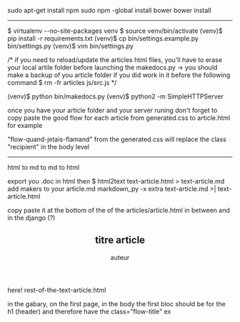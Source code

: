 sudo apt-get install npm
sudo npm -global install bower
bower install

- - -

$ virtualenv --no-site-packages venv
$ source venv/bin/activate
(venv)$ pip install -r requirements.txt
(venv)$ cp bin/settings.example.py bin/settings.py
(venv)$ vim bin/settings.py

/* if you need to reload/update the articles html files, you'll have to erase your local artile folder before launching the makedocs.py → you should make a backup of you article folder if you did work in it before the following command
$ rm -fr articles js/src.js */

(venv)$ python bin/makedocs.py
(venv)$ python2 -m SimpleHTTPServer


once you have your article folder and your server runing don't forget to copy paste the good flow for each article
from generated.css to article.html 
for example

"flow-quand-jetais-flamand" from the generated.css will replace the class "recipient" in the body level



-----

html to md to md to html

export you .doc in html
then
$ html2text text-article.html > text-article.md
add makers to your article.md
markdown_py -x extra text-article.md >| text-article.html

copy paste it at the bottom of the of the articles/article.html in between and in the django (?)
    <div id="stories">
        <article id="flow-article" class="type of article like enquete or rubrique...">
			    <header>
					<h1>titre article</h1>
					<p class="authors">auteur</p>
			    </header>
			here! rest-of-the-text-article.html
        </article>
    </div>

in the gabary, on the first page, in the body the first bloc should be for the h1 (header) and therefore have the class="flow-title"
ex
   <div class="body">
       <div class="bloc x1 y0 w8 h3 flow-title"></div>
       <div class="bloc x1 y5 w8 h5 flow-quand-jetais-flamand"></div>
   </div>


